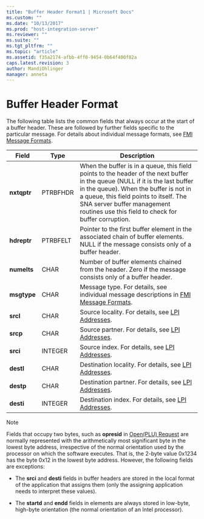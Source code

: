 ```yaml
---
title: "Buffer Header Format1 | Microsoft Docs"
ms.custom: ""
ms.date: "10/13/2017"
ms.prod: "host-integration-server"
ms.reviewer: ""
ms.suite: ""
ms.tgt_pltfrm: ""
ms.topic: "article"
ms.assetid: f35a2174-afbb-4ff0-9454-0b64f400f82a
caps.latest.revision: 3
author: MandiOhlinger
manager: anneta
---
```

# Buffer Header Format
The following table lists the common fields that always occur at the start of a buffer header. These are followed by further fields specific to the particular message. For details about individual message formats, see [FMI Message Formats](../Topic/FMI%20Message%20Formats1.md).  
  
|Field|Type|Description|  
|-----------|----------|-----------------|  
|**nxtqptr**|PTRBFHDR|When the buffer is in a queue, this field points to the header of the next buffer in the queue (NULL if it is the last buffer in the queue). When the buffer is not in a queue, this field points to itself. The SNA server buffer management routines use this field to check for buffer corruption.|  
|**hdreptr**|PTRBFELT|Pointer to the first buffer element in the associated chain of buffer elements. NULL if the message consists only of a buffer header.|  
|**numelts**|CHAR|Number of buffer elements chained from the header. Zero if the message consists only of a buffer header.|  
|**msgtype**|CHAR|Message type. For details, see individual message descriptions in [FMI Message Formats](../Topic/FMI%20Message%20Formats1.md).|  
|**srcl**|CHAR|Source locality. For details, see [LPI Addresses](../core/lpi-addresses.md).|  
|**srcp**|CHAR|Source partner. For details, see [LPI Addresses](../core/lpi-addresses.md).|  
|**srci**|INTEGER|Source index. For details, see [LPI Addresses](../core/lpi-addresses.md).|  
|**destl**|CHAR|Destination locality. For details, see [LPI Addresses](../core/lpi-addresses.md).|  
|**destp**|CHAR|Destination partner. For details, see [LPI Addresses](../core/lpi-addresses.md).|  
|**desti**|INTEGER|Destination index. For details, see [LPI Addresses](../core/lpi-addresses.md).|  
  
> [!NOTE]
>  Fields that occupy two bytes, such as **opresid** in [Open(PLU) Request](../Topic/Open\(PLU\)%20Request1.md) are normally represented with the arithmetically most significant byte in the lowest byte address, irrespective of the normal orientation used by the processor on which the software executes. That is, the 2-byte value 0x1234 has the byte 0x12 in the lowest byte address. However, the following fields are exceptions:  
  
-   The **srci** and **desti** fields in buffer headers are stored in the local format of the application that assigns them (only the assigning application needs to interpret these values).  
  
-   The **startd** and **endd** fields in elements are always stored in low-byte, high-byte orientation (the normal orientation of an Intel processor).